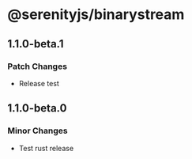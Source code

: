 # @serenityjs/binarystream

## 1.1.0-beta.1

### Patch Changes

- Release test

## 1.1.0-beta.0

### Minor Changes

- Test rust release
